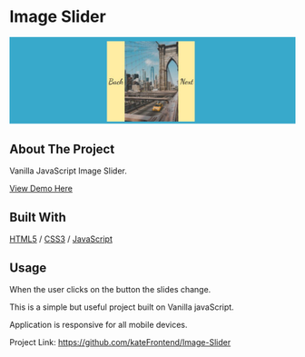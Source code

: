 <div>
  <h1>Image Slider</h1> 
  <img src="images/sliderCover.JPG" alt="slider" width="auto">
</div>

<!-- ABOUT THE PROJECT -->
## About The Project
Vanilla JavaScript Image Slider.

  <p>
    <a href="https://slides-city.glitch.me/">View Demo Here</a>
  </p>

## Built With

[HTML5](https://www.w3schools.com/html/) / [CSS3](https://www.w3schools.com/css/) / [JavaScript](https://www.w3schools.com/js/)
 
<!-- USAGE EXAMPLES -->
## Usage
<p>When the user clicks on the button the slides change.</p>
<p>This is a simple but useful project built on Vanilla javaScript.</p>
<p>Application is responsive for all mobile devices.</p>

Project Link: https://github.com/kateFrontend/Image-Slider
